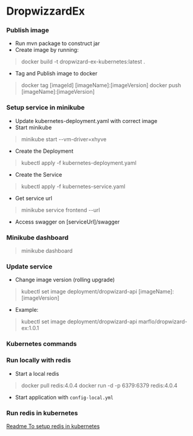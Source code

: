 # DropwizzardEx

### Publish image
* Run mvn package to construct jar
* Create image by running:
> docker build -t dropwizard-ex-kubernetes:latest .
* Tag and Publish image to docker
> docker tag [imageId] [imageName]:[imageVersion]
> docker push [imageName]:[imageVersion]

### Setup service in minikube
* Update kubernetes-deployment.yaml with correct image
* Start minikube
> minikube start --vm-driver=xhyve
* Create the Deployment 
> kubectl apply -f kubernetes-deployment.yaml
* Create the Service
> kubectl apply -f kubernetes-service.yaml
* Get service url
> minikube service frontend --url
* Access swagger on [serviceUrl]/swagger

### Minikube dashboard
> minikube dashboard

### Update service
* Change image version (rolling upgrade)
> kubectl set image deployment/dropwizard-api [imageName]:[imageVersion]
* Example:
> kubectl set image deployment/dropwizard-api marflo/dropwizard-ex:1.0.1

### Kubernetes commands


### Run locally with redis
* Start a local redis
> docker pull redis:4.0.4
> docker run -d -p 6379:6379 redis:4.0.4
* Start application with `config-local.yml`

### Run redis in kubernetes
[Readme To setup redis in kubernetes](https://github.com/kubernetes/examples/blob/master/staging/storage/redis/README.md) 
> 